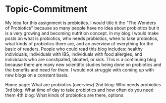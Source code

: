 # Topic-Commitment

My idea for this assignment is probiotics. I would title it the "The Wonders of Probiotics" because so many people have no idea about probiotics but it is a very growing and becoming nutrition concept. In my blog I would make posts on what is probiotics, who needs probiotics, when to take probiotics, what kinds of probiotics there are, and an overview of everything for the basic of readers. People who could read this blog includes: healthy individuals, individuals with IBS, individuals with food allergies, and individuals who are constipated, bloated, or sick. This is a continuing blog because there are many new scientific studies being done on probiotics and the benefits and need for them. I would not struggle with coming up with new blogs on a constant basis. 


Home page: What are probiotics (overview)
2nd blog: Who needs probiotics
3rd blog: What time of day to take probiotics and how often do you need them
4th blog: What kinds of probiotics are there, options
